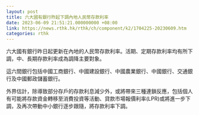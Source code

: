 ```yaml
---
layout: post
title: 六大國有銀行昨起下調內地人民幣存款利率
date: 2023-06-09 21:51:21.000000000 +08:00
link: https://news.rthk.hk/rthk/ch/component/k2/1704225-20230609.htm
categories: rthk
---
```


六大國有銀行昨日起更新在內地的人民幣存款利率。活期、定期存款利率均有所下調，中、長期存款利率成為調降主要對象。
 
這六間銀行包括中國工商銀行、中國建設銀行、中國農業銀行、中國銀行、交通銀行及中國郵政儲蓄銀行。

外界估計，除導致部分存戶的存款利息減少外，或將帶來三種連鎖反應，包括個人有可能將存款資金轉移至消費投資等活動、貸款市場報價利率(LPR)或將進一步下調，及再次帶動中小銀行逐步跟隨，將存款利率下調。
